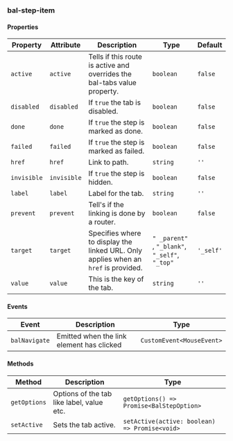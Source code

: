### bal-step-item
 
#### Properties

| Property    | Attribute   | Description                                                                         | Type                                                | Default   |
| ----------- | ----------- | ----------------------------------------------------------------------------------- | --------------------------------------------------- | --------- |
| `active`    | `active`    | Tells if this route is active and overrides the bal-tabs value property.            | `boolean`                                           | `false`   |
| `disabled`  | `disabled`  | If `true` the tab is disabled.                                                      | `boolean`                                           | `false`   |
| `done`      | `done`      | If `true` the step is marked as done.                                               | `boolean`                                           | `false`   |
| `failed`    | `failed`    | If `true` the step is marked as failed.                                             | `boolean`                                           | `false`   |
| `href`      | `href`      | Link to path.                                                                       | `string`                                            | `''`      |
| `invisible` | `invisible` | If `true` the step is hidden.                                                       | `boolean`                                           | `false`   |
| `label`     | `label`     | Label for the tab.                                                                  | `string`                                            | `''`      |
| `prevent`   | `prevent`   | Tell's if the linking is done by a router.                                          | `boolean`                                           | `false`   |
| `target`    | `target`    | Specifies where to display the linked URL. Only applies when an `href` is provided. | `" _parent" `, ` "_blank" `, ` "_self" `, ` "_top"` | `'_self'` |
| `value`     | `value`     | This is the key of the tab.                                                         | `string`                                            | `''`      |


#### Events

| Event         | Description                               | Type                      |
| ------------- | ----------------------------------------- | ------------------------- |
| `balNavigate` | Emitted when the link element has clicked | `CustomEvent<MouseEvent>` |


#### Methods

| Method       | Description                               | Type                                          |
| ------------ | ----------------------------------------- | --------------------------------------------- |
| `getOptions` | Options of the tab like label, value etc. | `getOptions() => Promise<BalStepOption>`      |
| `setActive`  | Sets the tab active.                      | `setActive(active: boolean) => Promise<void>` |
 